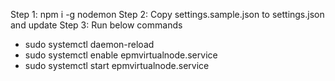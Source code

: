 Step 1: npm i -g nodemon
Step 2: Copy settings.sample.json to settings.json and update
Step 3: Run below commands
* sudo systemctl daemon-reload
* sudo systemctl enable epmvirtualnode.service
* sudo systemctl start epmvirtualnode.service
